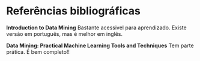 # Referências bibliográficas

**Introduction to Data Mining**
Bastante acessivel para aprendizado. Existe versão em português, mas é melhor em inglês.

**Data Mining:  Practical Machine Learning Tools and Techniques**
Tem parte prática. É bem completo!!


